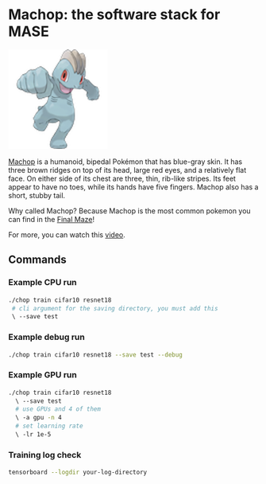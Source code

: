 # Machop: the software stack for MASE

![alt text](machop.png)

[Machop](https://bulbapedia.bulbagarden.net/wiki/Machop_(Pok%C3%A9mon)) is a humanoid, bipedal Pokémon that has blue-gray skin. It has three brown ridges on top of its head, large red eyes, and a relatively flat face. On either side of its chest are three, thin, rib-like stripes. Its feet appear to have no toes, while its hands have five fingers. Machop also has a short, stubby tail.

Why called Machop? Because Machop is the most common pokemon you can find in the [Final Maze](https://bulbapedia.bulbagarden.net/wiki/Final_Maze)!

For more, you can watch this [video](https://www.youtube.com/watch?v=JEUsN_KlDy8&ab_channel=Mah-Dry-Bread-Gameplay%26Streams%21).

## Commands

### Example CPU run

```bash
./chop train cifar10 resnet18
 # cli argument for the saving directory, you must add this
 \ --save test
```

### Example debug run

```bash
./chop train cifar10 resnet18 --save test --debug
```

### Example GPU run

```bash
./chop train cifar10 resnet18 
  \ --save test 
  # use GPUs and 4 of them
  \ -a gpu -n 4
  # set learning rate
  \ -lr 1e-5
```

### Training log check

```bash
tensorboard --logdir your-log-directory
```
